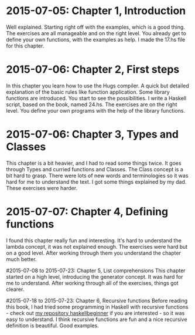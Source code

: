 # 2015-07-05: Chapter 1, Introduction
Well explained. Starting right off with the examples, which is a good thing.
The exercises are all manageable and on the right level. You already get to define your own functions, with the examples as help.
I made the 17.hs file for this chapter.

# 2015-07-06: Chapter 2, First steps
In this chapter you learn how to use the Hugs compiler. A quick but detailed explanation of the basic rules like function application.
Some library functions are introduced. You start to see the possibilities. I write a Haskell script, based on the book, named 24.hs.
The exercises are on the right level. You define your own programs with the help of the library functions.

# 2015-07-06: Chapter 3, Types and Classes
This chapter is a bit heavier, and I had to read some things twice. It goes through Types and curried functions and Classes.
The Class concept is a bit hard to grasp. There were lots of new words and terminologies so it was hard for me to understand the text.
I got some things explained by my dad.
These exercises were harder.

# 2015-07-07: Chapter 4, Defining functions
I found this chapter really fun and interesting. It's hard to understand the lambda concept, it was not explained enough.
The exercises were hard but on a good level. After working through them you understand the chapter much better.

#2015-07-08 to 2015-07-23: Chapter 5, List comprehensions
This chapter started on a high level, introducing the generator concept. It was hard for me to understand.
After working through all of the exercises, things got clearer.

#2015-07-18 to 2015-07-23: Chapter 6, Recursive functions
Before reading this book, I had tried some programming in Haskell with recursive functions - check out [my repository haskellbeginner](https://github.com/juliajansson/haskellbeginner) if you are interested - so it was easy to understand. I think recursive functions are fun and a nice recursive definition is beautiful. Good examples.

